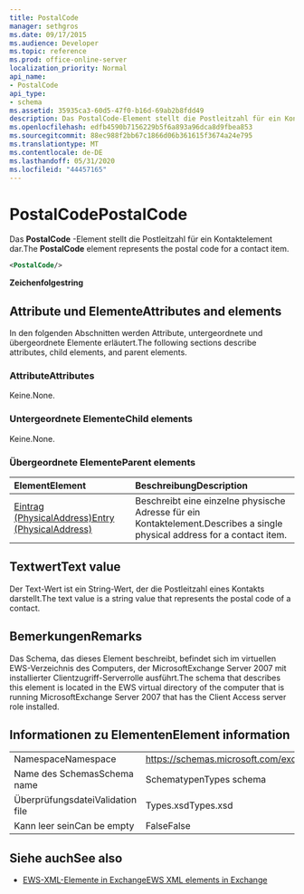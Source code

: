 ```yaml
---
title: PostalCode
manager: sethgros
ms.date: 09/17/2015
ms.audience: Developer
ms.topic: reference
ms.prod: office-online-server
localization_priority: Normal
api_name:
- PostalCode
api_type:
- schema
ms.assetid: 35935ca3-60d5-47f0-b16d-69ab2b8fdd49
description: Das PostalCode-Element stellt die Postleitzahl für ein Kontaktelement dar.
ms.openlocfilehash: edfb4590b7156229b5f6a893a96dca8d9fbea853
ms.sourcegitcommit: 88ec988f2bb67c1866d06b361615f3674a24e795
ms.translationtype: MT
ms.contentlocale: de-DE
ms.lasthandoff: 05/31/2020
ms.locfileid: "44457165"
---
```

# <a name="postalcode"></a><span data-ttu-id="61b7b-103">PostalCode</span><span class="sxs-lookup"><span data-stu-id="61b7b-103">PostalCode</span></span>

<span data-ttu-id="61b7b-104">Das **PostalCode** -Element stellt die Postleitzahl für ein Kontaktelement dar.</span><span class="sxs-lookup"><span data-stu-id="61b7b-104">The **PostalCode** element represents the postal code for a contact item.</span></span> 
  
```xml
<PostalCode/>
```

 <span data-ttu-id="61b7b-105">**Zeichenfolge**</span><span class="sxs-lookup"><span data-stu-id="61b7b-105">**string**</span></span>
## <a name="attributes-and-elements"></a><span data-ttu-id="61b7b-106">Attribute und Elemente</span><span class="sxs-lookup"><span data-stu-id="61b7b-106">Attributes and elements</span></span>

<span data-ttu-id="61b7b-107">In den folgenden Abschnitten werden Attribute, untergeordnete und übergeordnete Elemente erläutert.</span><span class="sxs-lookup"><span data-stu-id="61b7b-107">The following sections describe attributes, child elements, and parent elements.</span></span>
  
### <a name="attributes"></a><span data-ttu-id="61b7b-108">Attribute</span><span class="sxs-lookup"><span data-stu-id="61b7b-108">Attributes</span></span>

<span data-ttu-id="61b7b-109">Keine.</span><span class="sxs-lookup"><span data-stu-id="61b7b-109">None.</span></span>
  
### <a name="child-elements"></a><span data-ttu-id="61b7b-110">Untergeordnete Elemente</span><span class="sxs-lookup"><span data-stu-id="61b7b-110">Child elements</span></span>

<span data-ttu-id="61b7b-111">Keine.</span><span class="sxs-lookup"><span data-stu-id="61b7b-111">None.</span></span>
  
### <a name="parent-elements"></a><span data-ttu-id="61b7b-112">Übergeordnete Elemente</span><span class="sxs-lookup"><span data-stu-id="61b7b-112">Parent elements</span></span>

|<span data-ttu-id="61b7b-113">**Element**</span><span class="sxs-lookup"><span data-stu-id="61b7b-113">**Element**</span></span>|<span data-ttu-id="61b7b-114">**Beschreibung**</span><span class="sxs-lookup"><span data-stu-id="61b7b-114">**Description**</span></span>|
|:-----|:-----|
|[<span data-ttu-id="61b7b-115">Eintrag (PhysicalAddress)</span><span class="sxs-lookup"><span data-stu-id="61b7b-115">Entry (PhysicalAddress)</span></span>](entry-physicaladdress.md) <br/> |<span data-ttu-id="61b7b-116">Beschreibt eine einzelne physische Adresse für ein Kontaktelement.</span><span class="sxs-lookup"><span data-stu-id="61b7b-116">Describes a single physical address for a contact item.</span></span>  <br/> |
   
## <a name="text-value"></a><span data-ttu-id="61b7b-117">Textwert</span><span class="sxs-lookup"><span data-stu-id="61b7b-117">Text value</span></span>

<span data-ttu-id="61b7b-118">Der Text-Wert ist ein String-Wert, der die Postleitzahl eines Kontakts darstellt.</span><span class="sxs-lookup"><span data-stu-id="61b7b-118">The text value is a string value that represents the postal code of a contact.</span></span>
  
## <a name="remarks"></a><span data-ttu-id="61b7b-119">Bemerkungen</span><span class="sxs-lookup"><span data-stu-id="61b7b-119">Remarks</span></span>

<span data-ttu-id="61b7b-120">Das Schema, das dieses Element beschreibt, befindet sich im virtuellen EWS-Verzeichnis des Computers, der MicrosoftExchange Server 2007 mit installierter Clientzugriff-Serverrolle ausführt.</span><span class="sxs-lookup"><span data-stu-id="61b7b-120">The schema that describes this element is located in the EWS virtual directory of the computer that is running MicrosoftExchange Server 2007 that has the Client Access server role installed.</span></span>
  
## <a name="element-information"></a><span data-ttu-id="61b7b-121">Informationen zu Elementen</span><span class="sxs-lookup"><span data-stu-id="61b7b-121">Element information</span></span>

|||
|:-----|:-----|
|<span data-ttu-id="61b7b-122">Namespace</span><span class="sxs-lookup"><span data-stu-id="61b7b-122">Namespace</span></span>  <br/> |https://schemas.microsoft.com/exchange/services/2006/types  <br/> |
|<span data-ttu-id="61b7b-123">Name des Schemas</span><span class="sxs-lookup"><span data-stu-id="61b7b-123">Schema name</span></span>  <br/> |<span data-ttu-id="61b7b-124">Schematypen</span><span class="sxs-lookup"><span data-stu-id="61b7b-124">Types schema</span></span>  <br/> |
|<span data-ttu-id="61b7b-125">Überprüfungsdatei</span><span class="sxs-lookup"><span data-stu-id="61b7b-125">Validation file</span></span>  <br/> |<span data-ttu-id="61b7b-126">Types.xsd</span><span class="sxs-lookup"><span data-stu-id="61b7b-126">Types.xsd</span></span>  <br/> |
|<span data-ttu-id="61b7b-127">Kann leer sein</span><span class="sxs-lookup"><span data-stu-id="61b7b-127">Can be empty</span></span>  <br/> |<span data-ttu-id="61b7b-128">False</span><span class="sxs-lookup"><span data-stu-id="61b7b-128">False</span></span>  <br/> |
   
## <a name="see-also"></a><span data-ttu-id="61b7b-129">Siehe auch</span><span class="sxs-lookup"><span data-stu-id="61b7b-129">See also</span></span>



- [<span data-ttu-id="61b7b-130">EWS-XML-Elemente in Exchange</span><span class="sxs-lookup"><span data-stu-id="61b7b-130">EWS XML elements in Exchange</span></span>](ews-xml-elements-in-exchange.md)

